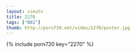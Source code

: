 ```yaml
--- 
layout: sieutv
title: 2270
tags: ["002"]
thumb: http://porn720.net/video/2270/poster.jpg
---
```

{% include porn720 key="2270" %} 
